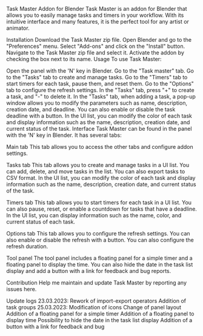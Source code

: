 Task Master Addon for Blender
Task Master is an addon for Blender that allows you to easily manage tasks and timers in your workflow. With its intuitive interface and many features, it is the perfect tool for any artist or animator.

Installation
Download the Task Master zip file.
Open Blender and go to the "Preferences" menu.
Select "Add-ons" and click on the "Install" button.
Navigate to the Task Master zip file and select it.
Activate the addon by checking the box next to its name.
Usage
To use Task Master:

Open the panel with the 'N' key in Blender.
Go to the "Task master" tab.
Go to the "Tasks" tab to create and manage tasks.
Go to the "Timers" tab to start timers for each task, pause them, and reset them.
Go to the "Options" tab to configure the refresh settings.
In the "Tasks" tab, press "+" to create a task, and "-" to delete it.
In the "Tasks" tab, when adding a task, a pop-up window allows you to modify the parameters such as name, description, creation date, and deadline. You can also enable or disable the task deadline with a button.
In the UI list, you can modify the color of each task and display information such as the name, description, creation date, and current status of the task.
Interface
Task Master can be found in the panel with the 'N' key in Blender. It has several tabs:

Main tab
This tab allows you to access the other tabs and configure addon settings.

Tasks tab
This tab allows you to create and manage tasks in a UI list. You can add, delete, and move tasks in the list. You can also export tasks to CSV format. In the UI list, you can modify the color of each task and display information such as the name, description, creation date, and current status of the task.

Timers tab
This tab allows you to start timers for each task in a UI list. You can also pause, reset, or enable a countdown for tasks that have a deadline. In the UI list, you can display information such as the name, color, and current status of each task.

Options tab
This tab allows you to configure the refresh settings. You can also enable or disable the refresh with a button. You can also configure the refresh duration.

Tool panel
The tool panel includes a floating panel for a simple timer and a floating panel to display the time. You can also hide the date in the task list display and add a button with a link for feedback and bug reports.

Contribution
Help me maintain and update Task Master by reporting any issues here.

Update logs
23.03.2023:
Rework of import-export operators
Addition of task groups
25.03.2023:
Modification of icons
Change of panel layout
Addition of a floating panel for a simple timer
Addition of a floating panel to display time
Possibility to hide the date in the task list display
Addition of a button with a link for feedback and bug 